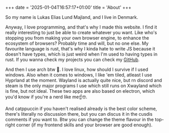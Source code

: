 +++
date = '2025-01-04T16:57:17+01:00'
title = 'About'
+++

So my name is Lukas Elias Lund Majland, and I live in Denmark.

Anyway, I love programming, and that's why I made this website. I find it really interesting to just be able to create whatever you want. Like who's stopping you from making your own browser engine, to enhance the ecosystem of browsers? Probably time and will, but no one else.
My favourite language is rust, that's why I kinda hate to write JS because it doesn't have types, which is just weird when I'm used to having types in rust. If you wanna check my projects you can check my [GitHub](https://github.com/LukasElias).

And then I use arch btw 🐧. I love linux, how should I survive if I used windows. Also when it comes to windows, I like 'em tiled, atleast I use Hyprland at the moment. Wayland is actually quite nice, but rn discord and steam is the only major programs I use which still runs on Xwayland which is fine, but not ideal. These two apps are also based on electron, which you'd know if you're a nerd like me☝️🤓.

And catppuccin if you haven't realised already is the best color scheme, there's literally no discussion there, but you can discus it in the cusdis comments if you want to. Btw you can change the theme flavour in the top-right corner (if my frontend skills and your browser are good enough).
